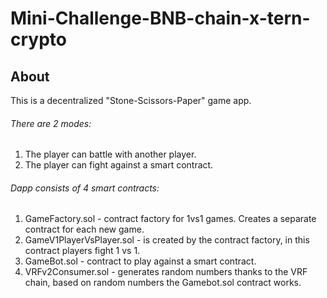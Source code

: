 # Mini-Challenge-BNB-chain-x-tern-crypto

## About
This is a decentralized "Stone-Scissors-Paper" game app. 
###### There are 2 modes:
1. The player can battle with another player.
2. The player can fight against a smart contract.

###### Dapp consists of 4 smart contracts:
1. GameFactory.sol - contract factory for 1vs1 games. Creates a separate contract for each new game.
2. GameV1PlayerVsPlayer.sol - is created by the contract factory, in this contract players fight 1 vs 1.
3. GameBot.sol - contract to play against a smart contract.
4. VRFv2Consumer.sol - generates random numbers thanks to the VRF chain, based on random numbers the Gamebot.sol contract works.
